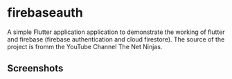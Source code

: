 # firebaseauth

A simple Flutter application application to demonstrate the working of flutter and firebase (firebase authentication and cloud firestore). The source of the project is fromm the YouTube Channel The Net Ninjas.

## Screenshots




